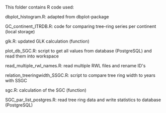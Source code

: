 This folder contains R code used:

dbplot_histogram.R: adapted from dbplot-package

GC_continent_ITRDB.R: code for comparing tree-ring series per continent (local storage)

glk.R: updated GLK calculation (function)

plot_db_SGC.R: script to get all values from database (PostgreSQL) and read them into workspace

read_multiple_rwl_names.R: read multiple RWL files and rename ID's

relation_treeringwidth_SSGC.R: script to compare tree ring width to years with SSGC

sgc.R: calculation of the SGC (function)

SGC_par_list_postgres.R: read tree ring data and write statistics to database (PostgreSQL)
